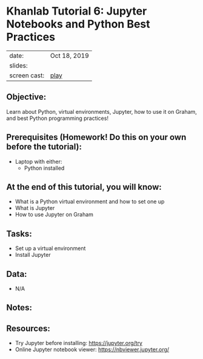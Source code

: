 # Khanlab Tutorial 6: Jupyter Notebooks and Python Best Practices

| | |
|-|-|
| date: | Oct 18, 2019 |
| slides: |   |
| screen cast: | [play](https://www.youtube.com/watch?v=nixmsGcV5_s&feature=youtu.be) |

## Objective:
Learn about Python, virtual environments, Jupyter, how to use it on Graham, and best Python programming practices!

## Prerequisites (Homework! Do this on your own before the tutorial):
* Laptop with either:
    * Python installed 

## At the end of this tutorial, you will know:
* What is a Python virtual environment and how to set one up
* What is Jupyter
* How to use Jupyter on Graham

## Tasks:
* Set up a virtual environment
* Install Jupyter

## Data:
* N/A

## Notes:

## Resources:
* Try Jupyter before installing: https://jupyter.org/try
* Online Jupyter notebook viewer: https://nbviewer.jupyter.org/
